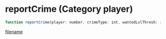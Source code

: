 # reportCrime (Category player)

```js
function reportCrime(player: number, crimeType: int, wantedLvlThresh: int): void
```

[filename](reportCrime_m.md ':include')